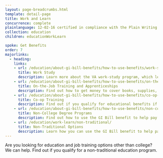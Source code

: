```yaml
---
layout: page-breadcrumbs.html
template: detail-page
title: Work and Learn
concurrence: complete
plainlanguage: 12-02-16 certified in compliance with the Plain Writing Act
collection: education
children: educationWorkLearn

spoke: Get Benefits
order: 7
majorlinks:
  - heading:
    links:
    - url: /education/about-gi-bill-benefits/how-to-use-benefits/work-study/
      title: Work Study
      description: Learn more about the VA work-study program, which lets students make money while going to a school of higher learning.
    - url: /education/about-gi-bill-benefits/how-to-use-benefits/on-the-job-training-apprenticeships/
      title: On-the-Job Training and Apprenticeships
      description: Find out how to get money to cover books, supplies, and housing while learning a trade through an apprenticeship.
    - url: /education/about-gi-bill-benefits/how-to-use-benefits/co-op-training/
      title: Co-op Training
      description: Find out if you qualify for educational benefits if you’re part of a university or college co-op program. 
    - url: /education/about-gi-bill-benefits/how-to-use-benefits/non-college-degree-programs/
      title: Non-College Degree Programs
      description: Find out how to use the GI Bill benefit to help pay for a specific training program. 
    - url: /education/work-learn/non-traditional/
      title: Non-Traditional Options
      description: Learn how you can use the GI Bill benefit to help pay for other types of educational programs. 
---
```


<div class="va-introtext">

Are you looking for education and job training options other than college? We can help. Find out if you qualify for a non-traditional education program.

</div>